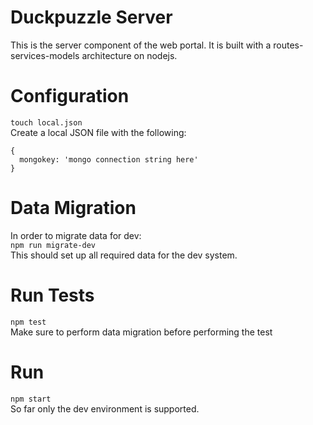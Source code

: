 # Duckpuzzle Server
This is the server component of the web portal. It is built with a routes-services-models architecture on nodejs.

# Configuration
`touch local.json`  
Create a local JSON file with the following:  
```
{
  mongokey: 'mongo connection string here'
}
```

# Data Migration
In order to migrate data for dev:  
`npm run migrate-dev`  
This should set up all required data for the dev system.

# Run Tests
`npm test`  
Make sure to perform data migration before performing the test

# Run
`npm start`  
So far only the dev environment is supported.
